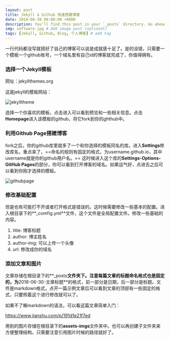 ```yaml
---
layout: post
title: Jekyll & Github 快速搭建博客
date: 2018-06-30 00:00:00 +0800
description: You’ll find this post in your `_posts` directory. Go ahead and edit it and re-build the site to see your changes. # Add post description (optional)
img: software.jpg # Add image post (optional)
tags: [Jekyll, Github, Blog, 个人博客] # add tag
---
```


一行代码都没写就搭好了自己的博客可以说是成就感十足了。是的没错，只需要一个模板一个github账号，一个域名里有自己id的博客就完成了，你值得拥有。

### 选择一个Jekyll模板

网址：jekyllthemes.org

这是jekyll的模板网站：

![jekylltheme]({{site.baseurl}}/assets/img/jekylltheme.png)

选择一个你喜欢的模板，点击进入可以看到预览和一些相关信息。点击**Homepage**进入该模板的github，将它fork到你的ghthub中。

### 利用Github Page搭建博客

fork之后，你的github库里就多了一个和你选择的模板同名的库。进入**Settings**修改库名，重点来了，==命名的规则有固定的格式，为username.github.io，其中username就是你的github用户名。== 这时候进入这个库的**Settings-Options-GitHub Pages**的部分，你可以看到打开博客的域名。如果运气好，点进去之后可以看到你刚才选择的模板。

![githubpage]({{site.baseurl}}/assets/img/gitpageaddr.png)

### 修改基础配置

但是也有可能打不开或者打开格式是错误的。这时候需要修改一些基本的配置。进入根目录下的**_comfig.yml**文件，这个文件是全局配置文件。修改一些基础的内容。
1.  title:  博客标题
2.  author: 博主姓名
3.  author-img: 可以上传一个头像
4.  url:    修改成你的域名

### 添加文章和图片

文章存储在根目录下的**_posts**文件夹下。注意每篇文章的标题命名格式也是固定的，为**2018-06-30-文章标题**的格式，前一部分是日期，后一部分是标题。文件是markdown格式，点开一篇示例文章后可以看到文章的顶部有一些固定的格式，只要照着这个进行修改就可以了。

如果不了解markdown的语法，可以看这篇文章简单入门：

https://www.jianshu.com/p/191d1e21f7ed

用到的图片存储在根目录下的**assets-imgs**文件夹中。也可以再创建子文件夹来方便整理结构，只需要注意引用图片时候的路径就好了。

